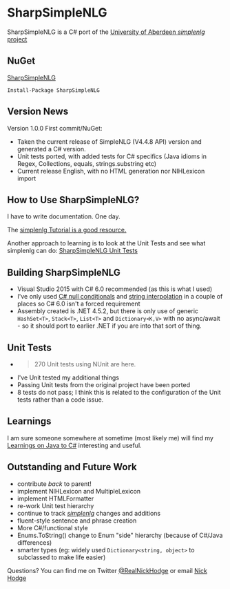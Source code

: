 # SharpSimpleNLG
SharpSimpleNLG is a C# port of the [University of Aberdeen *simplenlg* project](https://github.com/simplenlg/simplenlg)


## NuGet
[SharpSimpleNLG](https://nuget.org/packages/SharpSimpleNLG)

```
Install-Package SharpSimpleNLG
``` 

## Version News
Version 1.0.0 First commit/NuGet:
* Taken the current release of SimpleNLG (V4.4.8 API) version and generated a C# version. 
* Unit tests ported, with added tests for C# specifics (Java idioms in Regex, Collections, equals, strings.substring etc)
* Current release English, with no HTML generation nor NIHLexicon import

## How to Use SharpSimpleNLG?
I have to write documentation. One day. 

The [simplenlg Tutorial is a good resource.](https://github.com/simplenlg/simplenlg/wiki/Section-0-%E2%80%93-SimpleNLG-Tutorial)

Another approach to learning is to look at the Unit Tests and see what simplenlg can do: [SharpSimpleNLG Unit Tests](https://github.com/nickhodge/SharpSimpleNLG/blob/master/SharpSimpleNLGTests/)

## Building SharpSimpleNLG
* Visual Studio 2015 with C# 6.0 recommended (as this is what I used)
* I've only used [C# null conditionals](https://msdn.microsoft.com/en-au/library/dn986595.aspx) and [string interpolation](https://msdn.microsoft.com/en-us/library/dn961160.aspx) in a couple of places so C# 6.0 isn't a forced requirement
* Assembly created is .NET 4.5.2, but there is only use of generic ```HashSet<T>```, ```Stack<T>```, ```List<T>``` and ```Dictionary<K,V>``` with no async/await - so it should port to earlier .NET if you are into that sort of thing.

## Unit Tests
* >270 Unit tests using NUnit are here.
* I've Unit tested my additional things
* Passing Unit tests from the original project have been ported
* 8 tests do not pass; I think this is related to the configuration of the Unit tests rather than a code issue.

## Learnings

I am sure someone somewhere at sometime (most likely me) will find my [Learnings on Java to C#](https://github.com/nickhodge/SharpSimpleNLG/blob/master/JavaToCsharpLearnings.md) interesting and useful.

## Outstanding and Future Work
* contribute _back_ to parent!
* implement NIHLexicon and MultipleLexicon 
* implement HTMLFormatter
* re-work Unit test hierarchy
* continue to track [*simplenlg*](https://github.com/simplenlg/simplenlg) changes and additions
* fluent-style sentence and phrase creation
* More C#/functional style
* Enums.ToString() change to Enum "side" hierarchy (because of C#/Java differences)
* smarter types (eg: widely used ```Dictionary<string, object>``` to subclassed to make life easier)

Questions? You can find me on Twitter [@RealNickHodge](https://twitter.com/RealNickHodge) or email [Nick Hodge](mailto:nhodge@mungr.com)
